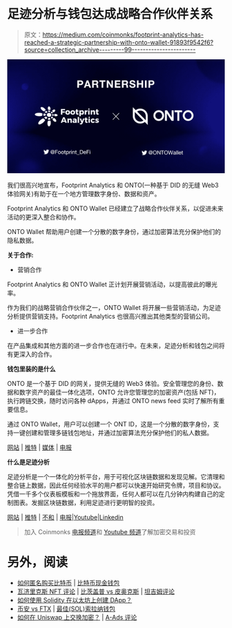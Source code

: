 # 足迹分析与钱包达成战略合作伙伴关系

> 原文：<https://medium.com/coinmonks/footprint-analytics-has-reached-a-strategic-partnership-with-onto-wallet-91893f9542f6?source=collection_archive---------99----------------------->

![](img/704f14e01ccc65bba8aa5ce5a18b5762.png)

我们很高兴地宣布，Footprint Analytics 和 ONTO(一种基于 DID 的无缝 Web3 体验网关)有助于在一个地方管理数字身份、数据和资产。

Footprint Analytics 和 ONTO Wallet 已经建立了战略合作伙伴关系，以促进未来活动的更深入整合和协作。

ONTO Wallet 帮助用户创建一个分散的数字身份，通过加密算法充分保护他们的隐私数据。

**关于合作:**

*   营销合作

Footprint Analytics 和 ONTO Wallet 正计划开展营销活动，以提高彼此的曝光率。

作为我们的战略营销合作伙伴之一，ONTO Wallet 将开展一些营销活动，为足迹分析提供营销支持。Footprint Analytics 也很高兴推出其他类型的营销公司。

*   进一步合作

在产品集成和其他方面的进一步合作也在进行中。在未来，足迹分析和钱包之间将有更深入的合作。

**钱包里装的是什么**

ONTO 是一个基于 DID 的网关，提供无缝的 Web3 体验。安全管理您的身份、数据和数字资产的最佳一体化选项，ONTO 允许您管理您的加密资产(包括 NFT)，执行跨链交换，随时访问各种 dApps，并通过 ONTO news feed 实时了解所有重要信息。

通过 ONTO Wallet，用户可以创建一个 ONT ID，这是一个分散的数字身份，支持一键创建和管理多链钱包地址，并通过加密算法充分保护他们的私人数据。

[网站](https://onto.app/) | [推特](https://twitter.com/ONTOWallet) | [媒体](https://medium.com/onto) | [电报](https://t.me/ONTOWallet)

**什么是足迹分析**

足迹分析是一个一体化的分析平台，用于可视化区块链数据和发现见解。它清理和整合链上数据，因此任何经验水平的用户都可以快速开始研究令牌，项目和协议。凭借一千多个仪表板模板和一个拖放界面，任何人都可以在几分钟内构建自己的定制图表。发掘区块链数据，利用足迹进行更明智的投资。

[网站](https://www.footprint.network/) | [推特](https://twitter.com/Footprint_DeFi) | [不和](https://discord.com/invite/3HYaR6USM7) | [电报](https://t.me/joinchat/4-ocuURAr2thODFh)|[Youtube](https://www.youtube.com/channel/UCKwZbKyuhWveetGhZcNtSTg)|[Linkedin](https://www.linkedin.com/company/footprintanalytics/people/)

> 加入 Coinmonks [电报频道](https://t.me/coincodecap)和 [Youtube 频道](https://www.youtube.com/c/coinmonks/videos)了解加密交易和投资

# 另外，阅读

*   [如何匿名购买比特币](https://coincodecap.com/buy-bitcoin-anonymously) | [比特币现金钱包](https://coincodecap.com/bitcoin-cash-wallets)
*   [瓦济里克斯 NFT 评论](https://coincodecap.com/wazirx-nft-review) | [比茨盖普 vs 皮奥克斯](https://coincodecap.com/bitsgap-vs-pionex) | [坦吉姆评论](https://coincodecap.com/tangem-wallet-review)
*   [如何使用 Solidity 在以太坊上创建 DApp？](https://coincodecap.com/create-a-dapp-on-ethereum-using-solidity)
*   [币安 vs FTX](https://coincodecap.com/binance-vs-ftx) | [最佳(SOL)索拉纳钱包](https://coincodecap.com/solana-wallets)
*   [如何在 Uniswap 上交换加密？](https://coincodecap.com/swap-crypto-on-uniswap) | [A-Ads 评论](https://coincodecap.com/a-ads-review)